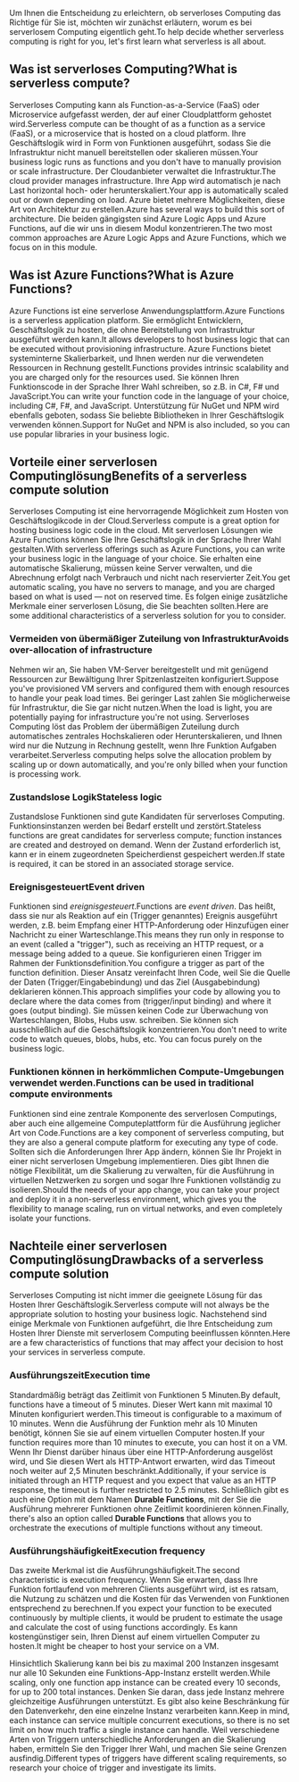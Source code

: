 <span data-ttu-id="ba9aa-101">Um Ihnen die Entscheidung zu erleichtern, ob serverloses Computing das Richtige für Sie ist, möchten wir zunächst erläutern, worum es bei serverlosem Computing eigentlich geht.</span><span class="sxs-lookup"><span data-stu-id="ba9aa-101">To help decide whether serverless computing is right for you, let's first learn what serverless is all about.</span></span>

## <a name="what-is-serverless-compute"></a><span data-ttu-id="ba9aa-102">Was ist serverloses Computing?</span><span class="sxs-lookup"><span data-stu-id="ba9aa-102">What is serverless compute?</span></span>

<span data-ttu-id="ba9aa-103">Serverloses Computing kann als Function-as-a-Service (FaaS) oder Microservice aufgefasst werden, der auf einer Cloudplattform gehostet wird.</span><span class="sxs-lookup"><span data-stu-id="ba9aa-103">Serverless compute can be thought of as a function as a service (FaaS), or a microservice that is hosted on a cloud platform.</span></span> <span data-ttu-id="ba9aa-104">Ihre Geschäftslogik wird in Form von Funktionen ausgeführt, sodass Sie die Infrastruktur nicht manuell bereitstellen oder skalieren müssen.</span><span class="sxs-lookup"><span data-stu-id="ba9aa-104">Your business logic runs as functions and you don't have to manually provision or scale infrastructure.</span></span> <span data-ttu-id="ba9aa-105">Der Cloudanbieter verwaltet die Infrastruktur.</span><span class="sxs-lookup"><span data-stu-id="ba9aa-105">The cloud provider manages infrastructure.</span></span> <span data-ttu-id="ba9aa-106">Ihre App wird automatisch je nach Last horizontal hoch- oder herunterskaliert.</span><span class="sxs-lookup"><span data-stu-id="ba9aa-106">Your app is automatically scaled out or down depending on load.</span></span> <span data-ttu-id="ba9aa-107">Azure bietet mehrere Möglichkeiten, diese Art von Architektur zu erstellen.</span><span class="sxs-lookup"><span data-stu-id="ba9aa-107">Azure has several ways to build this sort of architecture.</span></span> <span data-ttu-id="ba9aa-108">Die beiden gängigsten sind Azure Logic Apps und Azure Functions, auf die wir uns in diesem Modul konzentrieren.</span><span class="sxs-lookup"><span data-stu-id="ba9aa-108">The two most common approaches are Azure Logic Apps and Azure Functions, which we focus on in this module.</span></span>

## <a name="what-is-azure-functions"></a><span data-ttu-id="ba9aa-109">Was ist Azure Functions?</span><span class="sxs-lookup"><span data-stu-id="ba9aa-109">What is Azure Functions?</span></span>

<span data-ttu-id="ba9aa-110">Azure Functions ist eine serverlose Anwendungsplattform.</span><span class="sxs-lookup"><span data-stu-id="ba9aa-110">Azure Functions is a serverless application platform.</span></span> <span data-ttu-id="ba9aa-111">Sie ermöglicht Entwicklern, Geschäftslogik zu hosten, die ohne Bereitstellung von Infrastruktur ausgeführt werden kann.</span><span class="sxs-lookup"><span data-stu-id="ba9aa-111">It allows developers to host business logic that can be executed without provisioning infrastructure.</span></span> <span data-ttu-id="ba9aa-112">Azure Functions bietet systeminterne Skalierbarkeit, und Ihnen werden nur die verwendeten Ressourcen in Rechnung gestellt.</span><span class="sxs-lookup"><span data-stu-id="ba9aa-112">Functions provides intrinsic scalability and you are charged only for the resources used.</span></span> <span data-ttu-id="ba9aa-113">Sie können Ihren Funktionscode in der Sprache Ihrer Wahl schreiben, so z.B. in C#, F# und JavaScript.</span><span class="sxs-lookup"><span data-stu-id="ba9aa-113">You can write your function code in the language of your choice, including C#, F#, and JavaScript.</span></span> <span data-ttu-id="ba9aa-114">Unterstützung für NuGet und NPM wird ebenfalls geboten, sodass Sie beliebte Bibliotheken in Ihrer Geschäftslogik verwenden können.</span><span class="sxs-lookup"><span data-stu-id="ba9aa-114">Support for NuGet and NPM is also included, so you can use popular libraries in your business logic.</span></span>

## <a name="benefits-of-a-serverless-compute-solution"></a><span data-ttu-id="ba9aa-115">Vorteile einer serverlosen Computinglösung</span><span class="sxs-lookup"><span data-stu-id="ba9aa-115">Benefits of a serverless compute solution</span></span>

<span data-ttu-id="ba9aa-116">Serverloses Computing ist eine hervorragende Möglichkeit zum Hosten von Geschäftslogikcode in der Cloud.</span><span class="sxs-lookup"><span data-stu-id="ba9aa-116">Serverless compute is a great option for hosting business logic code in the cloud.</span></span> <span data-ttu-id="ba9aa-117">Mit serverlosen Lösungen wie Azure Functions können Sie Ihre Geschäftslogik in der Sprache Ihrer Wahl gestalten.</span><span class="sxs-lookup"><span data-stu-id="ba9aa-117">With serverless offerings such as Azure Functions, you can write your business logic in the language of your choice.</span></span> <span data-ttu-id="ba9aa-118">Sie erhalten eine automatische Skalierung, müssen keine Server verwalten, und die Abrechnung erfolgt nach Verbrauch und nicht nach reservierter Zeit.</span><span class="sxs-lookup"><span data-stu-id="ba9aa-118">You get automatic scaling, you have no servers to manage, and you are charged based on what is used — not on reserved time.</span></span> <span data-ttu-id="ba9aa-119">Es folgen einige zusätzliche Merkmale einer serverlosen Lösung, die Sie beachten sollten.</span><span class="sxs-lookup"><span data-stu-id="ba9aa-119">Here are some additional characteristics of a serverless solution for you to consider.</span></span>

### <a name="avoids-over-allocation-of-infrastructure"></a><span data-ttu-id="ba9aa-120">Vermeiden von übermäßiger Zuteilung von Infrastruktur</span><span class="sxs-lookup"><span data-stu-id="ba9aa-120">Avoids over-allocation of infrastructure</span></span>

<span data-ttu-id="ba9aa-121">Nehmen wir an, Sie haben VM-Server bereitgestellt und mit genügend Ressourcen zur Bewältigung Ihrer Spitzenlastzeiten konfiguriert.</span><span class="sxs-lookup"><span data-stu-id="ba9aa-121">Suppose you've provisioned VM servers and configured them with enough resources to handle your peak load times.</span></span> <span data-ttu-id="ba9aa-122">Bei geringer Last zahlen Sie möglicherweise für Infrastruktur, die Sie gar nicht nutzen.</span><span class="sxs-lookup"><span data-stu-id="ba9aa-122">When the load is light, you are potentially paying for infrastructure you're not using.</span></span> <span data-ttu-id="ba9aa-123">Serverloses Computing löst das Problem der übermäßigen Zuteilung durch automatisches zentrales Hochskalieren oder Herunterskalieren, und Ihnen wird nur die Nutzung in Rechnung gestellt, wenn Ihre Funktion Aufgaben verarbeitet.</span><span class="sxs-lookup"><span data-stu-id="ba9aa-123">Serverless computing helps solve the allocation problem by scaling up or down automatically, and you're only billed when your function is processing work.</span></span>

### <a name="stateless-logic"></a><span data-ttu-id="ba9aa-124">Zustandslose Logik</span><span class="sxs-lookup"><span data-stu-id="ba9aa-124">Stateless logic</span></span>

<span data-ttu-id="ba9aa-125">Zustandslose Funktionen sind gute Kandidaten für serverloses Computing. Funktionsinstanzen werden bei Bedarf erstellt und zerstört.</span><span class="sxs-lookup"><span data-stu-id="ba9aa-125">Stateless functions are great candidates for serverless compute; function instances are created and destroyed on demand.</span></span> <span data-ttu-id="ba9aa-126">Wenn der Zustand erforderlich ist, kann er in einem zugeordneten Speicherdienst gespeichert werden.</span><span class="sxs-lookup"><span data-stu-id="ba9aa-126">If state is required, it can be stored in an associated storage service.</span></span>

### <a name="event-driven"></a><span data-ttu-id="ba9aa-127">Ereignisgesteuert</span><span class="sxs-lookup"><span data-stu-id="ba9aa-127">Event driven</span></span>

<span data-ttu-id="ba9aa-128">Funktionen sind _ereignisgesteuert_.</span><span class="sxs-lookup"><span data-stu-id="ba9aa-128">Functions are _event driven_.</span></span> <span data-ttu-id="ba9aa-129">Das heißt, dass sie nur als Reaktion auf ein (Trigger genanntes) Ereignis ausgeführt werden, z.B. beim Empfang einer HTTP-Anforderung oder Hinzufügen einer Nachricht zu einer Warteschlange.</span><span class="sxs-lookup"><span data-stu-id="ba9aa-129">This means they run only in response to an event (called a "trigger"), such as receiving an HTTP request, or a message being added to a queue.</span></span> <span data-ttu-id="ba9aa-130">Sie konfigurieren einen Trigger im Rahmen der Funktionsdefinition.</span><span class="sxs-lookup"><span data-stu-id="ba9aa-130">You configure a trigger as part of the function definition.</span></span> <span data-ttu-id="ba9aa-131">Dieser Ansatz vereinfacht Ihren Code, weil Sie die Quelle der Daten (Trigger/Eingabebindung) und das Ziel (Ausgabebindung) deklarieren können.</span><span class="sxs-lookup"><span data-stu-id="ba9aa-131">This approach simplifies your code by allowing you to declare where the data comes from (trigger/input binding) and where it goes (output binding).</span></span> <span data-ttu-id="ba9aa-132">Sie müssen keinen Code zur Überwachung von Warteschlangen, Blobs, Hubs usw. schreiben. Sie können sich ausschließlich auf die Geschäftslogik konzentrieren.</span><span class="sxs-lookup"><span data-stu-id="ba9aa-132">You don't need to write code to watch queues, blobs, hubs, etc. You can focus purely on the business logic.</span></span>

### <a name="functions-can-be-used-in-traditional-compute-environments"></a><span data-ttu-id="ba9aa-133">Funktionen können in herkömmlichen Compute-Umgebungen verwendet werden.</span><span class="sxs-lookup"><span data-stu-id="ba9aa-133">Functions can be used in traditional compute environments</span></span>

<span data-ttu-id="ba9aa-134">Funktionen sind eine zentrale Komponente des serverlosen Computings, aber auch eine allgemeine Computeplattform für die Ausführung jeglicher Art von Code.</span><span class="sxs-lookup"><span data-stu-id="ba9aa-134">Functions are a key component of serverless computing, but they are also a general compute platform for executing any type of code.</span></span> <span data-ttu-id="ba9aa-135">Sollten sich die Anforderungen Ihrer App ändern, können Sie Ihr Projekt in einer nicht serverlosen Umgebung implementieren. Dies gibt Ihnen die nötige Flexibilität, um die Skalierung zu verwalten, für die Ausführung in virtuellen Netzwerken zu sorgen und sogar Ihre Funktionen vollständig zu isolieren.</span><span class="sxs-lookup"><span data-stu-id="ba9aa-135">Should the needs of your app change, you can take your project and deploy it in a non-serverless environment, which gives you the flexibility to manage scaling, run on virtual networks, and even completely isolate your functions.</span></span>

## <a name="drawbacks-of-a-serverless-compute-solution"></a><span data-ttu-id="ba9aa-136">Nachteile einer serverlosen Computinglösung</span><span class="sxs-lookup"><span data-stu-id="ba9aa-136">Drawbacks of a serverless compute solution</span></span>

<span data-ttu-id="ba9aa-137">Serverloses Computing ist nicht immer die geeignete Lösung für das Hosten Ihrer Geschäftslogik.</span><span class="sxs-lookup"><span data-stu-id="ba9aa-137">Serverless compute will not always be the appropriate solution to hosting your business logic.</span></span> <span data-ttu-id="ba9aa-138">Nachstehend sind einige Merkmale von Funktionen aufgeführt, die Ihre Entscheidung zum Hosten Ihrer Dienste mit serverlosem Computing beeinflussen könnten.</span><span class="sxs-lookup"><span data-stu-id="ba9aa-138">Here are a few characteristics of functions that may affect your decision to host your services in serverless compute.</span></span>

### <a name="execution-time"></a><span data-ttu-id="ba9aa-139">Ausführungszeit</span><span class="sxs-lookup"><span data-stu-id="ba9aa-139">Execution time</span></span>

<span data-ttu-id="ba9aa-140">Standardmäßig beträgt das Zeitlimit von Funktionen 5 Minuten.</span><span class="sxs-lookup"><span data-stu-id="ba9aa-140">By default, functions have a timeout of 5 minutes.</span></span> <span data-ttu-id="ba9aa-141">Dieser Wert kann mit maximal 10 Minuten konfiguriert werden.</span><span class="sxs-lookup"><span data-stu-id="ba9aa-141">This timeout is configurable to a maximum of 10 minutes.</span></span> <span data-ttu-id="ba9aa-142">Wenn die Ausführung der Funktion mehr als 10 Minuten benötigt, können Sie sie auf einem virtuellen Computer hosten.</span><span class="sxs-lookup"><span data-stu-id="ba9aa-142">If your function requires more than 10 minutes to execute, you can host it on a VM.</span></span> <span data-ttu-id="ba9aa-143">Wenn Ihr Dienst darüber hinaus über eine HTTP-Anforderung ausgelöst wird, und Sie diesen Wert als HTTP-Antwort erwarten, wird das Timeout noch weiter auf 2,5 Minuten beschränkt.</span><span class="sxs-lookup"><span data-stu-id="ba9aa-143">Additionally, if your service is initiated through an HTTP request and you expect that value as an HTTP response, the timeout is further restricted to 2.5 minutes.</span></span> <span data-ttu-id="ba9aa-144">Schließlich gibt es auch eine Option mit dem Namen **Durable Functions**, mit der Sie die Ausführung mehrerer Funktionen ohne Zeitlimit koordinieren können.</span><span class="sxs-lookup"><span data-stu-id="ba9aa-144">Finally, there's also an option called **Durable Functions** that allows you to orchestrate the executions of multiple functions without any timeout.</span></span>

### <a name="execution-frequency"></a><span data-ttu-id="ba9aa-145">Ausführungshäufigkeit</span><span class="sxs-lookup"><span data-stu-id="ba9aa-145">Execution frequency</span></span>

<span data-ttu-id="ba9aa-146">Das zweite Merkmal ist die Ausführungshäufigkeit.</span><span class="sxs-lookup"><span data-stu-id="ba9aa-146">The second characteristic is execution frequency.</span></span> <span data-ttu-id="ba9aa-147">Wenn Sie erwarten, dass Ihre Funktion fortlaufend von mehreren Clients ausgeführt wird, ist es ratsam, die Nutzung zu schätzen und die Kosten für das Verwenden von Funktionen entsprechend zu berechnen.</span><span class="sxs-lookup"><span data-stu-id="ba9aa-147">If you expect your function to be executed continuously by multiple clients, it would be prudent to estimate the usage and calculate the cost of using functions accordingly.</span></span> <span data-ttu-id="ba9aa-148">Es kann kostengünstiger sein, Ihren Dienst auf einem virtuellen Computer zu hosten.</span><span class="sxs-lookup"><span data-stu-id="ba9aa-148">It might be cheaper to host your service on a VM.</span></span>

<span data-ttu-id="ba9aa-149">Hinsichtlich Skalierung kann bei bis zu maximal 200 Instanzen insgesamt nur alle 10 Sekunden eine Funktions-App-Instanz erstellt werden.</span><span class="sxs-lookup"><span data-stu-id="ba9aa-149">While scaling, only one function app instance can be created every 10 seconds, for up to 200 total instances.</span></span> <span data-ttu-id="ba9aa-150">Denken Sie daran, dass jede Instanz mehrere gleichzeitige Ausführungen unterstützt. Es gibt also keine Beschränkung für den Datenverkehr, den eine einzelne Instanz verarbeiten kann.</span><span class="sxs-lookup"><span data-stu-id="ba9aa-150">Keep in mind, each instance can service multiple concurrent executions, so there is no set limit on how much traffic a single instance can handle.</span></span> <span data-ttu-id="ba9aa-151">Weil verschiedene Arten von Triggern unterschiedliche Anforderungen an die Skalierung haben, ermitteln Sie den Trigger Ihrer Wahl, und machen Sie seine Grenzen ausfindig.</span><span class="sxs-lookup"><span data-stu-id="ba9aa-151">Different types of triggers have different scaling requirements, so research your choice of trigger and investigate its limits.</span></span>

